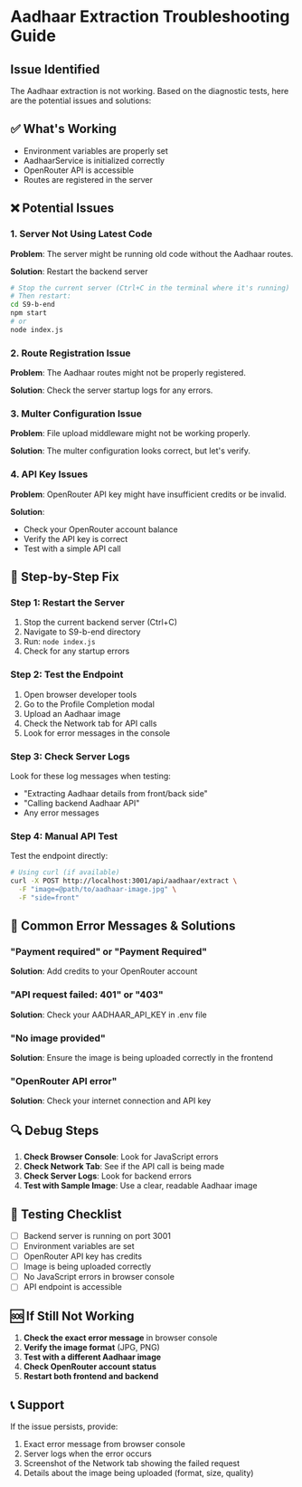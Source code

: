 # Aadhaar Extraction Troubleshooting Guide

## Issue Identified
The Aadhaar extraction is not working. Based on the diagnostic tests, here are the potential issues and solutions:

## ✅ What's Working
- Environment variables are properly set
- AadhaarService is initialized correctly
- OpenRouter API is accessible
- Routes are registered in the server

## ❌ Potential Issues

### 1. Server Not Using Latest Code
**Problem**: The server might be running old code without the Aadhaar routes.

**Solution**: Restart the backend server
```bash
# Stop the current server (Ctrl+C in the terminal where it's running)
# Then restart:
cd S9-b-end
npm start
# or
node index.js
```

### 2. Route Registration Issue
**Problem**: The Aadhaar routes might not be properly registered.

**Solution**: Check the server startup logs for any errors.

### 3. Multer Configuration Issue
**Problem**: File upload middleware might not be working properly.

**Solution**: The multer configuration looks correct, but let's verify.

### 4. API Key Issues
**Problem**: OpenRouter API key might have insufficient credits or be invalid.

**Solution**: 
- Check your OpenRouter account balance
- Verify the API key is correct
- Test with a simple API call

## 🔧 Step-by-Step Fix

### Step 1: Restart the Server
1. Stop the current backend server (Ctrl+C)
2. Navigate to S9-b-end directory
3. Run: `node index.js`
4. Check for any startup errors

### Step 2: Test the Endpoint
1. Open browser developer tools
2. Go to the Profile Completion modal
3. Upload an Aadhaar image
4. Check the Network tab for API calls
5. Look for error messages in the console

### Step 3: Check Server Logs
Look for these log messages when testing:
- "Extracting Aadhaar details from front/back side"
- "Calling backend Aadhaar API"
- Any error messages

### Step 4: Manual API Test
Test the endpoint directly:
```bash
# Using curl (if available)
curl -X POST http://localhost:3001/api/aadhaar/extract \
  -F "image=@path/to/aadhaar-image.jpg" \
  -F "side=front"
```

## 🚨 Common Error Messages & Solutions

### "Payment required" or "Payment Required"
**Solution**: Add credits to your OpenRouter account

### "API request failed: 401" or "403"
**Solution**: Check your AADHAAR_API_KEY in .env file

### "No image provided"
**Solution**: Ensure the image is being uploaded correctly in the frontend

### "OpenRouter API error"
**Solution**: Check your internet connection and API key

## 🔍 Debug Steps

1. **Check Browser Console**: Look for JavaScript errors
2. **Check Network Tab**: See if the API call is being made
3. **Check Server Logs**: Look for backend errors
4. **Test with Sample Image**: Use a clear, readable Aadhaar image

## 📝 Testing Checklist

- [ ] Backend server is running on port 3001
- [ ] Environment variables are set
- [ ] OpenRouter API key has credits
- [ ] Image is being uploaded correctly
- [ ] No JavaScript errors in browser console
- [ ] API endpoint is accessible

## 🆘 If Still Not Working

1. **Check the exact error message** in browser console
2. **Verify the image format** (JPG, PNG)
3. **Test with a different Aadhaar image**
4. **Check OpenRouter account status**
5. **Restart both frontend and backend**

## 📞 Support

If the issue persists, provide:
1. Exact error message from browser console
2. Server logs when the error occurs
3. Screenshot of the Network tab showing the failed request
4. Details about the image being uploaded (format, size, quality)
